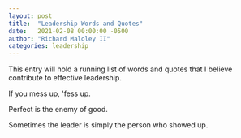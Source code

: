 ```yaml
---
layout: post
title:  "Leadership Words and Quotes"
date:   2021-02-08 00:00:00 -0500
author:	"Richard Maloley II"
categories: leadership
---
```


This entry will hold a running list of words and quotes that I believe contribute to effective leadership.


If you mess up, 'fess up.


Perfect is the enemy of good.


Sometimes the leader is simply the person who showed up.
